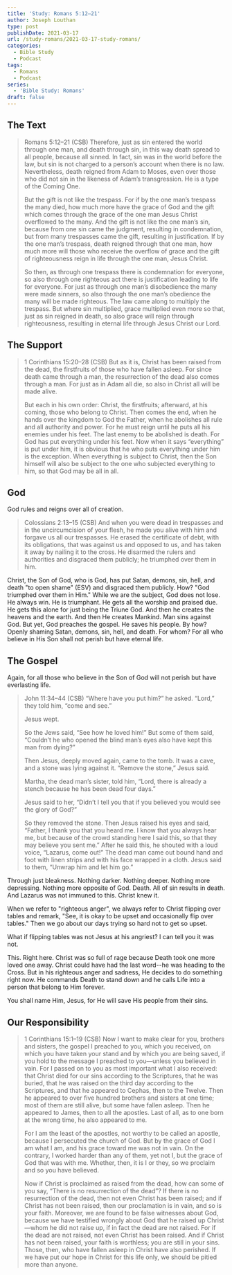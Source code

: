 ```yaml
---
title: 'Study: Romans 5:12–21'
author: Joseph Louthan
type: post
publishDate: 2021-03-17
url: /study-romans/2021-03-17-study-romans/
categories:
  - Bible Study
  - Podcast
tags:
  - Romans
  - Podcast
series:
  - 'Bible Study: Romans'
draft: false
---
```

## The Text

> Romans 5:12–21 (CSB) Therefore, just as sin entered the world through one man, and death through sin, in this way death spread to all people, because all sinned. In fact, sin was in the world before the law, but sin is not charged to a person’s account when there is no law. Nevertheless, death reigned from Adam to Moses, even over those who did not sin in the likeness of Adam’s transgression. He is a type of the Coming One.
>
> But the gift is not like the trespass. For if by the one man’s trespass the many died, how much more have the grace of God and the gift which comes through the grace of the one man Jesus Christ overflowed to the many. And the gift is not like the one man’s sin, because from one sin came the judgment, resulting in condemnation, but from many trespasses came the gift, resulting in justification. If by the one man’s trespass, death reigned through that one man, how much more will those who receive the overflow of grace and the gift of righteousness reign in life through the one man, Jesus Christ.
>
> So then, as through one trespass there is condemnation for everyone, so also through one righteous act there is justification leading to life for everyone. For just as through one man’s disobedience the many were made sinners, so also through the one man’s obedience the many will be made righteous. The law came along to multiply the trespass. But where sin multiplied, grace multiplied even more so that, just as sin reigned in death, so also grace will reign through righteousness, resulting in eternal life through Jesus Christ our Lord.

## The Support

> 1 Corinthians 15:20–28 (CSB) But as it is, Christ has been raised from the dead, the firstfruits of those who have fallen asleep. For since death came through a man, the resurrection of the dead also comes through a man. For just as in Adam all die, so also in Christ all will be made alive.
>
> But each in his own order: Christ, the firstfruits; afterward, at his coming, those who belong to Christ. Then comes the end, when he hands over the kingdom to God the Father, when he abolishes all rule and all authority and power. For he must reign until he puts all his enemies under his feet. The last enemy to be abolished is death. For God has put everything under his feet. Now when it says “everything” is put under him, it is obvious that he who puts everything under him is the exception. When everything is subject to Christ, then the Son himself will also be subject to the one who subjected everything to him, so that God may be all in all.

## God

God rules and reigns over all of creation.

> Colossians 2:13–15 (CSB) And when you were dead in trespasses and in the uncircumcision of your flesh, he made you alive with him and forgave us all our trespasses. He erased the certificate of debt, with its obligations, that was against us and opposed to us, and has taken it away by nailing it to the cross. He disarmed the rulers and authorities and disgraced them publicly; he triumphed over them in him.

Christ, the Son of God, who is God, has put Satan, demons, sin, hell, and death "to open shame" (ESV) and disgraced them publicly. How? "God triumphed over them in Him."
While we are the subject, God does not lose. He always win. He is triumphant. He gets all the worship and praised due. He gets this alone for just being the Triune God. And then he creates the heavens and the earth. And then He creates Mankind. Man sins against God. But yet, God preaches the gospel. He saves his people. By how? Openly shaming Satan, demons, sin, hell, and death. For whom? For all who believe in His Son shall not perish but have eternal life.

## The Gospel

Again, for all those who believe in the Son of God will not perish but have everlasting life.

> John 11:34–44 (CSB) “Where have you put him?” he asked. “Lord,” they told him, “come and see.”
>
> Jesus wept.
>
> So the Jews said, “See how he loved him!” But some of them said, “Couldn’t he who opened the blind man’s eyes also have kept this man from dying?”
>
> Then Jesus, deeply moved again, came to the tomb. It was a cave, and a stone was lying against it. “Remove the stone,” Jesus said.
>
> Martha, the dead man’s sister, told him, “Lord, there is already a stench because he has been dead four days.”
>
> Jesus said to her, “Didn’t I tell you that if you believed you would see the glory of God?”
>
> So they removed the stone. Then Jesus raised his eyes and said, “Father, I thank you that you heard me. I know that you always hear me, but because of the crowd standing here I said this, so that they may believe you sent me.” After he said this, he shouted with a loud voice, “Lazarus, come out!” The dead man came out bound hand and foot with linen strips and with his face wrapped in a cloth. Jesus said to them, “Unwrap him and let him go.”

Through just bleakness. Nothing darker. Nothing deeper. Nothing more depressing. Nothing more opposite of God. Death. All of sin results in death. And Lazarus was not immuned to this. Christ knew it.

When we refer to "righteous anger", we always refer to Christ flipping over tables and remark, "See, it is okay to be upset and occasionally flip over tables." Then we go about our days trying so hard not to get so upset.

What if flipping tables was not Jesus at his angriest? I can tell you it was not.

This. Right here. Christ was so full of rage because Death took one more loved one away. Christ could have had the last word--he was heading to the Cross. But in his righteous anger and sadness, He decides to do something right now. He commands Death to stand down and he calls Life into a person that belong to Him forever.

You shall name Him, Jesus, for He will save His people from their sins.

## Our Responsibility

> 1 Corinthians 15:1–19 (CSB) Now I want to make clear for you, brothers and sisters, the gospel I preached to you, which you received, on which you have taken your stand and by which you are being saved, if you hold to the message I preached to you—unless you believed in vain. For I passed on to you as most important what I also received: that Christ died for our sins according to the Scriptures, that he was buried, that he was raised on the third day according to the Scriptures, and that he appeared to Cephas, then to the Twelve. Then he appeared to over five hundred brothers and sisters at one time; most of them are still alive, but some have fallen asleep. Then he appeared to James, then to all the apostles. Last of all, as to one born at the wrong time, he also appeared to me.
>
> For I am the least of the apostles, not worthy to be called an apostle, because I persecuted the church of God. But by the grace of God I am what I am, and his grace toward me was not in vain. On the contrary, I worked harder than any of them, yet not I, but the grace of God that was with me. Whether, then, it is I or they, so we proclaim and so you have believed.
>
> Now if Christ is proclaimed as raised from the dead, how can some of you say, “There is no resurrection of the dead”? If there is no resurrection of the dead, then not even Christ has been raised; and if Christ has not been raised, then our proclamation is in vain, and so is your faith. Moreover, we are found to be false witnesses about God, because we have testified wrongly about God that he raised up Christ—whom he did not raise up, if in fact the dead are not raised. For if the dead are not raised, not even Christ has been raised. And if Christ has not been raised, your faith is worthless; you are still in your sins. Those, then, who have fallen asleep in Christ have also perished. If we have put our hope in Christ for this life only, we should be pitied more than anyone.

